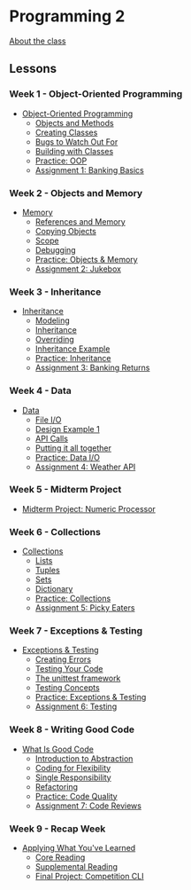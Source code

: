 # Programming 2
<!-- name:Programming 2, code:CSF003, term:Oct-2023, about_path:src/programming-2.md -->

[About the class](programming-2.md)

## Lessons

### Week 1 - Object-Oriented Programming

- [Object-Oriented Programming](lessons/w1-oop-intro.md) <!-- w:30, k:general, p:2023-10-02 -->
  - [Objects and Methods](lessons/w1-oop-intro/1-objects-and-methods.md) <!-- w:120, k:general, p:2023-10-02 -->
  - [Creating Classes](lessons/w1-oop-intro/2-creating-classes.md) <!-- w:120, k:general, p:2023-10-02 -->
  - [Bugs to Watch Out For](lessons/w1-oop-intro/3-bugs-to-watch-out-for.md) <!-- w:120, k:general, p:2023-10-02 -->
  - [Building with Classes](lessons/w1-oop-intro/4-creating-with-classes.md) <!-- w:120, k:general, p:2023-10-02 -->
  - [Practice: OOP](lessons/w1-oop-intro/practice.md) <!-- w:180, k:assignment, g:1, p:2023-10-02 -->
  - [Assignment 1: Banking Basics](lessons/w1-oop-intro/assignment.md) <!-- w:300, k:assignment, g:4, p:2023-10-02 -->

### Week 2 - Objects and Memory

- [Memory](lessons/w2-memory-and-objects.md) <!-- w:30, k:general, p:2023-10-02 -->
  - [References and Memory](lessons/w2-memory-and-objects/1-references.md) <!-- w:120, k:general, p:2023-10-02 -->
  - [Copying Objects](lessons/w2-memory-and-objects/2-aliasing-copying.md) <!-- w:120, k:general, p:2023-10-02 -->
  - [Scope](lessons/w2-memory-and-objects/3-scope.md) <!-- w:120, k:general, p:2023-10-02 -->
  - [Debugging](lessons/w2-memory-and-objects/4-debugging-practice.md) <!-- w:120, k:general, p:2023-10-02 -->
  - [Practice: Objects & Memory](lessons/w2-memory-and-objects/practice.md) <!-- w:180, k:assignment, g:1.5, p:2023-10-02 -->
  - [Assignment 2: Jukebox](lessons/w2-memory-and-objects/assignment.md) <!-- w:300, k:assignment, g:6, p:2023-10-02 -->

### Week 3 - Inheritance

- [Inheritance](lessons/w3-inheritance.md) <!-- w:30, k:general, p:2023-10-02 -->
  - [Modeling](lessons/w3-inheritance/1-modeling.md) <!-- w:120, k:general, p:2023-10-02 -->
  - [Inheritance](lessons/w3-inheritance/2-inheritance-syntax.md) <!-- w:120, k:general, p:2023-10-02 -->
  - [Overriding](lessons/w3-inheritance/3-overriding.md) <!-- w:120, k:general, p:2023-10-02 -->
  - [Inheritance Example](lessons/w3-inheritance/4-inheritance-examples.md) <!-- w:120, k:general, p:2023-10-02 -->
  - [Practice: Inheritance](lessons/w3-inheritance/practice.md) <!-- w:180, k:assignment, g:1.5, p:2023-10-02 -->
  - [Assignment 3: Banking Returns](lessons/w3-inheritance/assignment.md) <!-- w:300, k:assignment, g:6, p:2023-10-02 -->

### Week 4 - Data

- [Data](lessons/w4-data.md) <!-- w:30, k:general, p:2023-10-02 -->
  - [File I/O](lessons/w4-data/1-file-io.md) <!-- w:120, k:general, p:2023-10-02 -->
  - [Design Example 1](lessons/w4-data/2-persistent-list.md) <!-- w:120, k:general, p:2023-10-02 -->
  - [API Calls](lessons/w4-data/3-api-calls.md) <!-- w:120, k:general, p:2023-10-02 -->
  - [Putting it all together](lessons/w4-data/4-weather-api-example.md) <!-- w:120, k:general, p:2023-10-02 -->
  - [Practice: Data I/O](lessons/w4-data/practice.md) <!-- w:180, k:assignment, g:1.5, p:2023-10-02 -->
  - [Assignment 4: Weather API](lessons/w4-data/assignment.md) <!-- w:300, k:assignment, g:6, p:2023-10-02 -->

### Week 5 - Midterm Project

- [Midterm Project: Numeric Processor](lessons/midterm-project.md) <!-- w:720, k:assignmentSummative, g:25, p:2023-10-02 -->

### Week 6 - Collections

- [Collections](lessons/w6-collections.md) <!-- w:30, k:general, p:2023-10-02 -->
  - [Lists](lessons/w6-collections/1-lists-revisitied.md) <!-- w:120, k:general, p:2023-10-02 -->
  - [Tuples](lessons/w6-collections/2-tuples.md) <!-- w:120, k:general, p:2023-10-02 -->
  - [Sets](lessons/w6-collections/3-sets.md) <!-- w:120, k:general, p:2023-10-02 -->
  - [Dictionary](lessons/w6-collections/4-dictionaries-revisited.md) <!-- w:120, k:general, p:2023-10-02 -->
  - [Practice: Collections](lessons/w6-collections/practice.md) <!-- w:180, k:assignment, g:1.5, p:2023-10-02 -->
  - [Assignment 5: Picky Eaters](lessons/w6-collections/assignment.md) <!-- w:300, k:assignment, g:6, p:2023-10-02 -->

### Week 7 - Exceptions & Testing

- [Exceptions & Testing](lessons/w7-errors-and-testing.md) <!-- w:30, k:general, p:2023-10-02 -->
  - [Creating Errors](lessons/w7-errors-and-testing/1-creating-errors.md) <!-- w:120, k:general, p:2023-10-02 -->
  - [Testing Your Code](lessons/w7-errors-and-testing/2-testing-your-code.md) <!-- w:120, k:general, p:2023-10-02 -->
  - [The unittest framework](lessons/w7-errors-and-testing/3-unittest.md) <!-- w:120, k:general, p:2023-10-02 -->
  - [Testing Concepts](lessons/w7-errors-and-testing/4-more-testing.md) <!-- w:120, k:general, p:2023-10-02 -->
  - [Practice: Exceptions & Testing](lessons/w7-errors-and-testing/practice.md) <!-- w:180, k:assignment, g:1.5, p:2023-10-02 -->
  - [Assignment 6: Testing](lessons/w7-errors-and-testing/assignment.md) <!-- w:300, k:assignment, g:6, p:2023-10-02 -->


### Week 8 - Writing Good Code

- [What Is Good Code](lessons/w8-what-is-good-code.md) <!-- w:30, k:general, p:2023-10-02 -->
  - [Introduction to Abstraction](lessons/w8-what-is-good-code/1-bad-code.md) <!-- w:120, k:general, p:2023-10-02 -->
  - [Coding for Flexibility](lessons/w8-what-is-good-code/2-future-flexibility.md) <!-- w:120, k:general, p:2023-10-02 -->
  - [Single Responsibility](lessons/w8-what-is-good-code/3-interfaces.md) <!-- w:120, k:general, p:2023-10-02 -->
  - [Refactoring](lessons/w8-what-is-good-code/4-refactoring.md) <!-- w:120, k:general, p:2023-10-02 -->
  - [Practice: Code Quality](lessons/w8-what-is-good-code/practice.md) <!-- w:180, k:assignment, g:1.5, p:2023-10-02 -->
  - [Assignment 7: Code Reviews](lessons/w8-what-is-good-code/assignment.md) <!-- w:300, k:assignment, g:6, p:2023-10-02 -->

### Week 9 - Recap Week

- [Applying What You've Learned](lessons/w9-revision-week.md) <!-- w:30, k:general, p:2023-10-02 -->
  - [Core Reading](lessons/core-reading.md) <!-- w:240, k:publicationReviewed, p:2023-10-02 -->
  - [Supplemental Reading](lessons/supplemental-reading.md) <!-- w:240, k:publicationReviewed, p:2023-10-02 -->
  - [Final Project: Competition CLI](lessons/final-project.md) <!-- w:840, k:assignmentSummative, g:25, p:2023-10-02 -->
